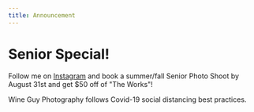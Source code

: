 ```yaml
---
title: Announcement
---
```

# Senior Special!

Follow me on [Instagram](https://www.instagram.com/wineguyphotography/) and book a summer/fall Senior Photo Shoot by August 31st and get $50 off of "The Works"!

Wine Guy Photography follows Covid-19 social distancing best practices.